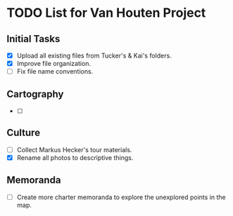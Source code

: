 # TODO List for Van Houten Project

## Initial Tasks
- [x] Upload all existing files from Tucker's & Kai's folders.
- [x] Improve file organization.
- [ ] Fix file name conventions.

## Cartography
- [ ]

## Culture
- [ ] Collect Markus Hecker's tour materials.
- [x] Rename all photos to descriptive things.

## Memoranda
- [ ] Create more charter memoranda to explore the unexplored points in the map.